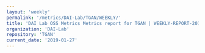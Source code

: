 ```yaml
---
layout: 'weekly'
permalink: '/metrics/DAI-Lab/TGAN/WEEKLY/'
title: 'DAI Lab OSS Metrics Metrics report for TGAN | WEEKLY-REPORT-2019-01-27'
organization: 'DAI-Lab'
repository: 'TGAN'
current_date: '2019-01-27'
---
```

